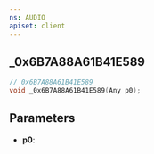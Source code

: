 ```yaml
---
ns: AUDIO
apiset: client
---
```

## _0x6B7A88A61B41E589

```c
// 0x6B7A88A61B41E589
void _0x6B7A88A61B41E589(Any p0);
```


## Parameters
* **p0**: